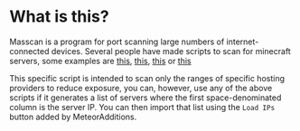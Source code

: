 # What is this?
Masscan is a program for port scanning large numbers of internet-connected devices.
Several people have made scripts to scan for minecraft servers, some examples are
[this](https://github.com/Footsiefat/Minecraft-Server-Scanner),
[this](https://github.com/Zerogoki00/minescanner),
[this](https://github.com/ObscenityIB/creeper) or
[this](https://blog.bithole.dev/mcmap.html)

This specific script is intended to scan only the ranges of specific hosting providers to reduce exposure,
you can, however, use any of the above scripts if it generates a list of servers where the first space-denominated
column is the server IP. You can then import that list using the `Load IPs` button added by MeteorAdditions.
